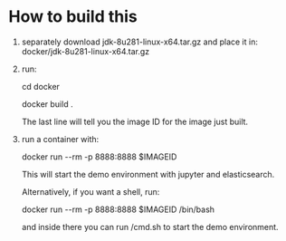 How to build this
=================

1. separately download jdk-8u281-linux-x64.tar.gz
   and place it in:
   docker/jdk-8u281-linux-x64.tar.gz

2. run:

   cd docker

   docker build .

   The last line will tell you the image ID for the image just built.
 
3. run a container with:

   docker run --rm -p 8888:8888 $IMAGEID

   This will start the demo environment with jupyter and elasticsearch.

   Alternatively, if you want a shell, run:

   docker run --rm -p 8888:8888 $IMAGEID /bin/bash

   and inside there you can run /cmd.sh to start the demo environment.
